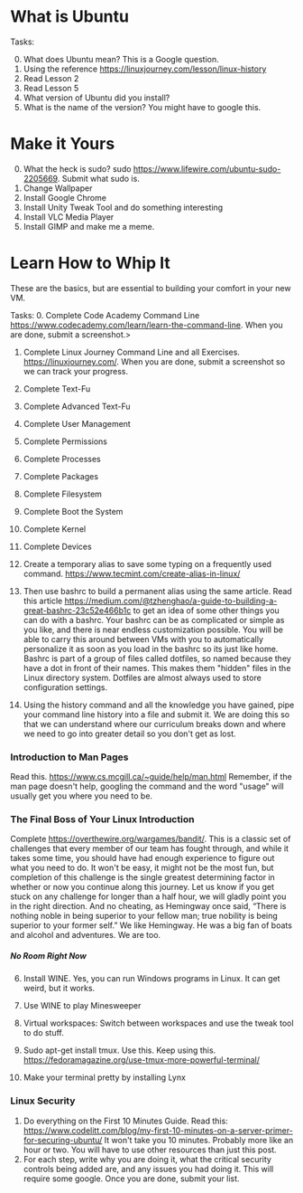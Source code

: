 # What is Ubuntu

Tasks:

0. What does Ubuntu mean? This is a Google question.
1. Using the reference <https://linuxjourney.com/lesson/linux-history>
2. Read Lesson 2
3. Read Lesson 5
4. What version of Ubuntu did you install?
5. What is the name of the version? You might have to google this.


# Make it Yours

0. What the heck is sudo? sudo <https://www.lifewire.com/ubuntu-sudo-2205669>. Submit what sudo is.
1. Change Wallpaper
2. Install Google Chrome
3. Install Unity Tweak Tool and do something interesting
4. Install VLC Media Player
5. Install GIMP and make me a meme.


# Learn How to Whip It
These are the basics, but are essential to building your comfort in your new VM.

Tasks:
0. Complete Code Academy Command Line <https://www.codecademy.com/learn/learn-the-command-line>. When you are done, submit a screenshot.>
1. Complete Linux Journey Command Line and all Exercises. <https://linuxjourney.com/>. When you are done, submit a screenshot so we can track your progress.
2. Complete Text-Fu
3. Complete Advanced Text-Fu
4. Complete User Management
5. Complete Permissions
6. Complete Processes
7. Complete Packages
8. Complete Filesystem
9. Complete Boot the System
10. Complete Kernel
11. Complete Devices

12. Create a temporary alias to save some typing on a frequently used command. <https://www.tecmint.com/create-alias-in-linux/>

13. Then use bashrc to build a permanent alias using the same article. Read this article <https://medium.com/@tzhenghao/a-guide-to-building-a-great-bashrc-23c52e466b1c> to get an idea of some other things you can do with a bashrc. Your bashrc can be as complicated or simple as you like, and there is near endless customization possible. You will be able to carry this around between VMs with you to automatically personalize it as soon as you load in the bashrc so its just like home.
Bashrc is part of a group of files called dotfiles, so named because they have a dot in front of their names. This makes them "hidden" files in the Linux directory system. Dotfiles are almost always used to store configuration settings.

14. Using the history command and all the knowledge you have gained, pipe your command line history into a file and submit it. We are doing this so that we can understand where our curriculum breaks down and where we need to go into greater detail so you don't get as lost.


### Introduction to Man Pages
Read this. <https://www.cs.mcgill.ca/~guide/help/man.html>
Remember, if the man page doesn't help, googling the command and the word "usage" will usually get you where you need to be.

### The Final Boss of Your Linux Introduction

Complete <https://overthewire.org/wargames/bandit/>. This is a classic set of challenges that every member of our team has fought through, and while it takes some time, you should have had enough experience to figure out what you need to do. It won't be easy, it might not be the most fun, but completion of this challenge is the single greatest determining factor in whether or now you continue along this journey. Let us know if you get stuck on any challenge for longer than a half hour, we will gladly point you in the right direction. And no cheating, as Hemingway once said, “There is nothing noble in being superior to your fellow man; true nobility is being superior to your former self.” We like Hemingway. He  was a big fan of boats and alcohol and adventures. We are too.


##### No Room Right Now
6. Install WINE. Yes, you can run Windows programs in Linux. It can get weird, but it works.
7. Use WINE to play Minesweeper
15. Virtual workspaces: Switch between workspaces and use the tweak tool to do stuff.

16. Sudo apt-get install tmux. Use this. Keep using this. <https://fedoramagazine.org/use-tmux-more-powerful-terminal/>
17. Make your terminal pretty by installing Lynx
### Linux Security

1. Do everything on the First 10 Minutes Guide. Read this: <https://www.codelitt.com/blog/my-first-10-minutes-on-a-server-primer-for-securing-ubuntu/> It won't take you 10 minutes. Probably more like an hour or two. You will have to use other resources than just this post.
2. For each step, write why you are doing it, what the critical security controls being added are, and any issues you had doing it. This will require some google. Once you are done, submit your list.
